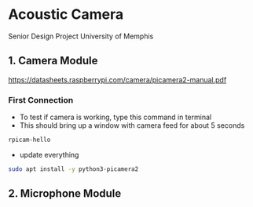 # Acoustic Camera

Senior Design Project
University of Memphis


## 1. Camera Module
https://datasheets.raspberrypi.com/camera/picamera2-manual.pdf

### First Connection
- To test if camera is working, type this command in terminal
- This should bring up a window with camera feed for about 5 seconds
```zsh
rpicam-hello
```
- update everything
```zsh
sudo apt install -y python3-picamera2
```




## 2. Microphone Module






